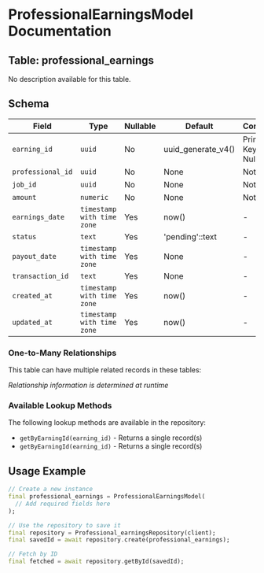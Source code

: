 # ProfessionalEarningsModel Documentation

## Table: professional_earnings

No description available for this table.

## Schema

| Field | Type | Nullable | Default | Constraints |
|-------|------|----------|---------|-------------|
| `earning_id` | `uuid` | No | uuid_generate_v4() | Primary Key, Not Null |
| `professional_id` | `uuid` | No | None | Not Null |
| `job_id` | `uuid` | No | None | Not Null |
| `amount` | `numeric` | No | None | Not Null |
| `earnings_date` | `timestamp with time zone` | Yes | now() | - |
| `status` | `text` | Yes | 'pending'::text | - |
| `payout_date` | `timestamp with time zone` | Yes | None | - |
| `transaction_id` | `text` | Yes | None | - |
| `created_at` | `timestamp with time zone` | Yes | now() | - |
| `updated_at` | `timestamp with time zone` | Yes | now() | - |

### One-to-Many Relationships

This table can have multiple related records in these tables:

*Relationship information is determined at runtime*


### Available Lookup Methods

The following lookup methods are available in the repository:

- `getByEarningId(earning_id)` - Returns a single record(s)
- `getByEarningId(earning_id)` - Returns a single record(s)


## Usage Example

```dart
// Create a new instance
final professional_earnings = ProfessionalEarningsModel(
  // Add required fields here
);

// Use the repository to save it
final repository = Professional_earningsRepository(client);
final savedId = await repository.create(professional_earnings);

// Fetch by ID
final fetched = await repository.getById(savedId);
```
